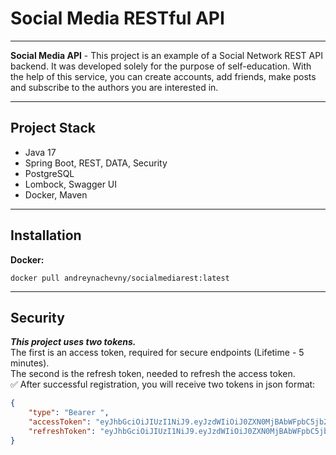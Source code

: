 # Social Media RESTful API
___
**Social Media API** - This project is an example of a Social Network REST API backend. It was developed solely for the purpose of self-education. With the help of this service, you can create accounts, add friends, make posts and subscribe to the authors you are interested in.

___
## Project Stack
* Java 17
* Spring Boot, REST, DATA, Security
* PostgreSQL
* Lombock, Swagger UI
* Docker, Maven
___
## Installation
**Docker:**
```
docker pull andreynachevny/socialmediarest:latest
```
___
## Security
***This project uses two tokens.*** </br>
The first is an access token, required for secure endpoints (Lifetime - 5 minutes). </br>
The second is the refresh token, needed to refresh the access token. </br>
:white_check_mark: After successful registration, you will receive two tokens in json format:
```json
{
    "type": "Bearer ",
    "accessToken": "eyJhbGciOiJIUzI1NiJ9.eyJzdWIiOiJ0ZXN0MjBAbWFpbC5jb20iLCJpYXQiOjE2OTMyNTAwMTIsImV4cCI6MTY5MzI1MDMxMiwiaWQiOjExLCJuYW1lIjoidGVzdDIwIn0.P68NT17QH0RP0NdxCAiZfGXflqMZITJ8S55gWw423Sw",
    "refreshToken": "eyJhbGciOiJIUzI1NiJ9.eyJzdWIiOiJ0ZXN0MjBAbWFpbC5jb20iLCJpYXQiOjE2OTMyNTAwMTIsImV4cCI6MTY5NTg0MjAxMn0.VUo-I_gbTXaay7pIGexgS4UQITN7YxJeF7OMuHSAMK8"
}
``` 

